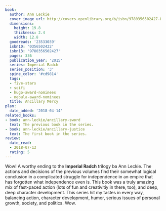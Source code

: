 ```yaml
---
book:
  author: Ann Leckie
  cover_image_url: http://covers.openlibrary.org/b/isbn/9780356502427-L.jpg
  dimensions:
    height: 19.8
    thickness: 2.4
    width: 12.8
  goodreads: '23533039'
  isbn10: '0356502422'
  isbn13: '9780356502427'
  pages: 336
  publication_year: '2015'
  series: Imperial Radch
  series_position: '3'
  spine_color: '#cd9814'
  tags:
  - five-stars
  - scifi
  - hugo-award-nominees
  - nebula-award-nominees
  title: Ancillary Mercy
plan:
  date_added: '2018-04-14'
related_books:
- book: ann-leckie/ancillary-sword
  text: The previous book in the series.
- book: ann-leckie/ancillary-justice
  text: The first book in the series.
review:
  date_read:
  - 2018-07-13
  rating: 5
---
```


Wow! A worthy ending to the **Imperial Radch** trilogy ba Ann Leckie. The actions and decisions of the previous volumes find their somewhat logical conclusion in a complicated struggle for independence in an empire that has forgotten what independence even is. This book was a truly amazing mix of fast-paced action (lots of fun and creativitiy in there, too), and deep, deep character development. This series hit my tastes in every way, balancing action, character development, humor, serious issues of personal growth, society, and politics. Wow.
